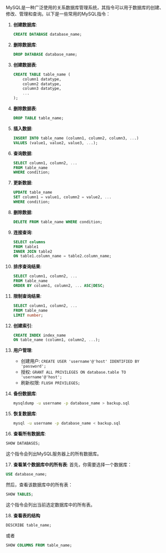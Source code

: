 MySQL是一种广泛使用的关系数据库管理系统，其指令可以用于数据库的创建、修改、管理和查询。以下是一些常用的MySQL指令：

1. **创建数据库**:
   ```sql
   CREATE DATABASE database_name;
   ```

2. **删除数据库**:
   ```sql
   DROP DATABASE database_name;
   ```

3. **创建数据表**:
   ```sql
   CREATE TABLE table_name (
       column1 datatype,
       column2 datatype,
       column3 datatype,
       ...
   );
   ```

4. **删除数据表**:
   ```sql
   DROP TABLE table_name;
   ```

5. **插入数据**:
   ```sql
   INSERT INTO table_name (column1, column2, column3, ...)
   VALUES (value1, value2, value3, ...);
   ```

6. **查询数据**:
   ```sql
   SELECT column1, column2, ...
   FROM table_name
   WHERE condition;
   ```

7. **更新数据**:
   ```sql
   UPDATE table_name
   SET column1 = value1, column2 = value2, ...
   WHERE condition;
   ```

8. **删除数据**:
   ```sql
   DELETE FROM table_name WHERE condition;
   ```

9. **连接查询**:
   ```sql
   SELECT columns
   FROM table1
   INNER JOIN table2
   ON table1.column_name = table2.column_name;
   ```

10. **排序查询结果**:
    ```sql
    SELECT column1, column2, ...
    FROM table_name
    ORDER BY column1, column2, ... ASC|DESC;
    ```

11. **限制查询结果**:
    ```sql
    SELECT column1, column2, ...
    FROM table_name
    LIMIT number;
    ```

12. **创建索引**:
    ```sql
    CREATE INDEX index_name
    ON table_name (column1, column2, ...);
    ```

13. **用户管理**:
    - 创建用户: `CREATE USER 'username'@'host' IDENTIFIED BY 'password';`
    - 授权: `GRANT ALL PRIVILEGES ON database.table TO 'username'@'host';`
    - 刷新权限: `FLUSH PRIVILEGES;`

14. **备份数据库**:
    ```bash
    mysqldump -u username -p database_name > backup.sql
    ```

15. **恢复数据库**:
    ```bash
    mysql -u username -p database_name < backup.sql
    ```

16. **查看所有数据库**:
   ```sql
   SHOW DATABASES;
   ```

   这个指令会列出MySQL服务器上的所有数据库。

17. **查看某个数据库中的所有表**:
   首先，你需要选择一个数据库：
   ```sql
   USE database_name;
   ```
   然后，查看该数据库中的所有表：
   ```sql
   SHOW TABLES;
   ```

   这个指令会列出当前选定数据库中的所有表。

18. **查看表的结构**

   ```sql
   DESCRIBE table_name;
   ```

   或者

   ```sql
   SHOW COLUMNS FROM table_name;
   ```

